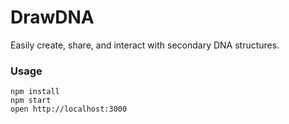 DrawDNA
=====================

Easily create, share, and interact with secondary DNA structures.

### Usage

```
npm install
npm start
open http://localhost:3000
```

